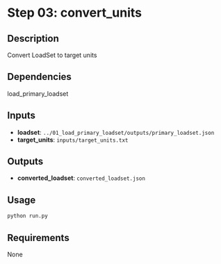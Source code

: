 # Step 03: convert_units

## Description
Convert LoadSet to target units

## Dependencies
load_primary_loadset

## Inputs
- **loadset**: `../01_load_primary_loadset/outputs/primary_loadset.json`
- **target_units**: `inputs/target_units.txt`

## Outputs
- **converted_loadset**: `converted_loadset.json`

## Usage
```bash
python run.py
```

## Requirements
None
